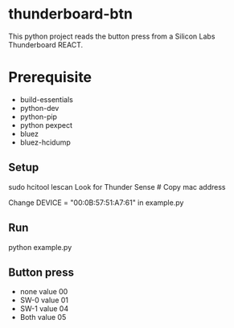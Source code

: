 # thunderboard-btn

This python project reads the button press from a Silicon Labs Thunderboard REACT.

# Prerequisite

* build-essentials
* python-dev
* python-pip
* python pexpect
* bluez
* bluez-hcidump

## Setup

sudo hcitool lescan
Look for Thunder Sense #
Copy mac address

Change DEVICE = "00:0B:57:51:A7:61" in example.py

## Run

python example.py

## Button press

* none value 00
* SW-0 value 01
* SW-1 value 04
* Both value 05
